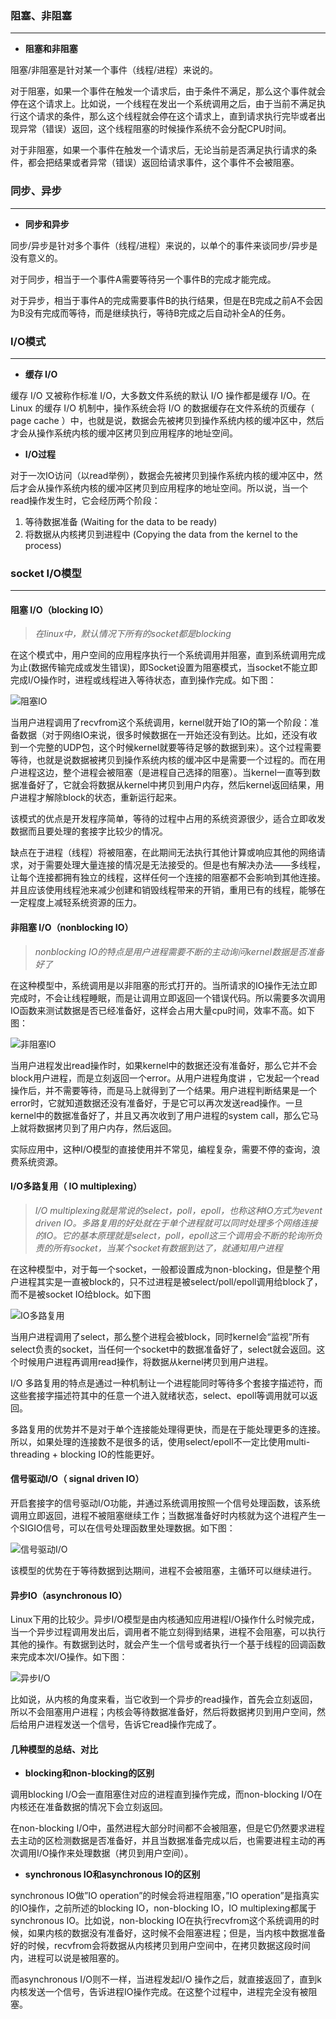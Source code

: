 ### 阻塞、非阻塞
---

* **阻塞和非阻塞**

阻塞/非阻塞是针对某一个事件（线程/进程）来说的。

对于阻塞，如果一个事件在触发一个请求后，由于条件不满足，那么这个事件就会停在这个请求上。比如说，一个线程在发出一个系统调用之后，由于当前不满足执行这个请求的条件，那么这个线程就会停在这个请求上，直到请求执行完毕或者出现异常（错误）返回，这个线程阻塞的时候操作系统不会分配CPU时间。

对于非阻塞，如果一个事件在触发一个请求后，无论当前是否满足执行请求的条件，都会把结果或者异常（错误）返回给请求事件，这个事件不会被阻塞。

### 同步、异步
---

* **同步和异步**

同步/异步是针对多个事件（线程/进程）来说的，以单个的事件来谈同步/异步是没有意义的。

对于同步，相当于一个事件A需要等待另一个事件B的完成才能完成。

对于异步，相当于事件A的完成需要事件B的执行结果，但是在B完成之前A不会因为B没有完成而等待，而是继续执行，等待B完成之后自动补全A的任务。

### I/O模式
---

* **缓存 I/O**

缓存 I/O 又被称作标准 I/O，大多数文件系统的默认 I/O 操作都是缓存 I/O。在 Linux 的缓存 I/O 机制中，操作系统会将 I/O 的数据缓存在文件系统的页缓存（ page cache ）中，也就是说，数据会先被拷贝到操作系统内核的缓冲区中，然后才会从操作系统内核的缓冲区拷贝到应用程序的地址空间。

* **I/O过程**

对于一次IO访问（以read举例），数据会先被拷贝到操作系统内核的缓冲区中，然后才会从操作系统内核的缓冲区拷贝到应用程序的地址空间。所以说，当一个read操作发生时，它会经历两个阶段：

1. 等待数据准备 (Waiting for the data to be ready)
2. 将数据从内核拷贝到进程中 (Copying the data from the kernel to the process)

### socket I/O模型
---

#### 阻塞 I/O（blocking IO）

> *在linux中，默认情况下所有的socket都是blocking*

在这个模式中，用户空间的应用程序执行一个系统调用并阻塞，直到系统调用完成为止(数据传输完成或发生错误)，即Socket设置为阻塞模式，当socket不能立即完成I/O操作时，进程或线程进入等待状态，直到操作完成。如下图：

![阻塞IO](http://upload-images.jianshu.io/upload_images/7109298-8c57cea5111e8e3c.png?imageMogr2/auto-orient/strip%7CimageView2/2/w/1240)

当用户进程调用了recvfrom这个系统调用，kernel就开始了IO的第一个阶段：准备数据（对于网络IO来说，很多时候数据在一开始还没有到达。比如，还没有收到一个完整的UDP包，这个时候kernel就要等待足够的数据到来）。这个过程需要等待，也就是说数据被拷贝到操作系统内核的缓冲区中是需要一个过程的。而在用户进程这边，整个进程会被阻塞（是进程自己选择的阻塞）。当kernel一直等到数据准备好了，它就会将数据从kernel中拷贝到用户内存，然后kernel返回结果，用户进程才解除block的状态，重新运行起来。

该模式的优点是开发程序简单，等待的过程中占用的系统资源很少，适合立即收发数据而且要处理的套接字比较少的情况。

缺点在于进程（线程）将被阻塞，在此期间无法执行其他计算或响应其他的网络请求，对于需要处理大量连接的情况是无法接受的。但是也有解决办法——多线程，让每个连接都拥有独立的线程，这样任何一个连接的阻塞都不会影响到其他连接。并且应该使用线程池来减少创建和销毁线程带来的开销，重用已有的线程，能够在一定程度上减轻系统资源的压力。

#### 非阻塞 I/O（nonblocking IO）

> *nonblocking IO的特点是用户进程需要不断的主动询问kernel数据是否准备好了*

在这种模型中，系统调用是以非阻塞的形式打开的。当所请求的IO操作无法立即完成时，不会让线程睡眠，而是让调用立即返回一个错误代码。所以需要多次调用IO函数来测试数据是否已经准备好，这样会占用大量cpu时间，效率不高。如下图：

![非阻塞IO](http://upload-images.jianshu.io/upload_images/7109298-c4b2b7a4389c12ca.png?imageMogr2/auto-orient/strip%7CimageView2/2/w/1240)

当用户进程发出read操作时，如果kernel中的数据还没有准备好，那么它并不会block用户进程，而是立刻返回一个error。从用户进程角度讲 ，它发起一个read操作后，并不需要等待，而是马上就得到了一个结果。用户进程判断结果是一个error时，它就知道数据还没有准备好，于是它可以再次发送read操作。一旦kernel中的数据准备好了，并且又再次收到了用户进程的system call，那么它马上就将数据拷贝到了用户内存，然后返回。

实际应用中，这种I/O模型的直接使用并不常见，编程复杂，需要不停的查询，浪费系统资源。

#### I/O多路复用（ IO multiplexing）

> *I/O multiplexing就是常说的select，poll，epoll，也称这种IO方式为event driven IO。多路复用的好处就在于单个进程就可以同时处理多个网络连接的IO。它的基本原理就是select，poll，epoll这三个调用会不断的轮询所负责的所有socket，当某个socket有数据到达了，就通知用户进程*

在这种模型中，对于每一个socket，一般都设置成为non-blocking，但是整个用户进程其实是一直被block的，只不过进程是被select/poll/epoll调用给block了，而不是被socket IO给block。如下图

![IO多路复用](http://upload-images.jianshu.io/upload_images/7109298-56389a67a20dd16e.png?imageMogr2/auto-orient/strip%7CimageView2/2/w/1240)

当用户进程调用了select，那么整个进程会被block，同时kernel会“监视”所有select负责的socket，当任何一个socket中的数据准备好了，select就会返回。这个时候用户进程再调用read操作，将数据从kernel拷贝到用户进程。

I/O 多路复用的特点是通过一种机制让一个进程能同时等待多个套接字描述符，而这些套接字描述符其中的任意一个进入就绪状态，select、epoll等调用就可以返回。

多路复用的优势并不是对于单个连接能处理得更快，而是在于能处理更多的连接。所以，如果处理的连接数不是很多的话，使用select/epoll不一定比使用multi-threading + blocking IO的性能更好。



#### 信号驱动I/O（ signal driven IO）

开启套接字的信号驱动I/O功能，并通过系统调用按照一个信号处理函数，该系统调用立即返回，进程不被阻塞继续工作；当数据准备好时内核就为这个进程产生一个SIGIO信号，可以在信号处理函数里处理数据。如下图：

![信号驱动I/O](http://upload-images.jianshu.io/upload_images/7109298-ae9b10c004aab514.png?imageMogr2/auto-orient/strip%7CimageView2/2/w/1240)

该模型的优势在于等待数据到达期间，进程不会被阻塞，主循环可以继续进行。

#### 异步IO（asynchronous IO）

Linux下用的比较少。异步I/O模型是由内核通知应用进程I/O操作什么时候完成， 当一个异步过程调用发出后，调用者不能立刻得到结果，进程不会阻塞，可以执行其他的操作。有数据到达时，就会产生一个信号或者执行一个基于线程的回调函数来完成本次I/O操作。如下图：

![异步I/O](http://upload-images.jianshu.io/upload_images/7109298-3a10b66068d46402.png?imageMogr2/auto-orient/strip%7CimageView2/2/w/1240)

比如说，从内核的角度来看，当它收到一个异步的read操作，首先会立刻返回，所以不会阻塞用户进程；内核会等待数据准备好，然后将数据拷贝到用户空间，然后给用户进程发送一个信号，告诉它read操作完成了。

#### 几种模型的总结、对比

* **blocking和non-blocking的区别**

调用blocking I/O会一直阻塞住对应的进程直到操作完成，而non-blocking I/O在内核还在准备数据的情况下会立刻返回。

在non-blocking I/O中，虽然进程大部分时间都不会被阻塞，但是它仍然要求进程去主动的区检测数据是否准备好，并且当数据准备完成以后，也需要进程主动的再次调用I/O操作来处理数据（拷贝到用户空间）。

* **synchronous IO和asynchronous IO的区别**

synchronous IO做”IO operation”的时候会将进程阻塞，”IO operation”是指真实的IO操作，之前所述的blocking IO，non-blocking IO，IO multiplexing都属于synchronous IO。比如说，non-blocking IO在执行recvfrom这个系统调用的时候，如果内核的数据没有准备好，这时候不会阻塞进程；但是，当内核中数据准备好的时候，recvfrom会将数据从内核拷贝到用户空间中，在拷贝数据这段时间内，进程可以说是被阻塞的。

而asynchronous I/O则不一样，当进程发起I/O 操作之后，就直接返回了，直到k内核发送一个信号，告诉进程IO操作完成。在这整个过程中，进程完全没有被阻塞。
